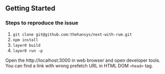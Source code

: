 ## Getting Started
### Steps to reproduce the issue

1. `git clone git@github.com:thehansys/next-with-rum.git`
2. `npm install`
3. `layer0 build`
4. `layer0 run -p`

Open the http://localhost:3000 in web browser and open developer tools. 
You can find a link with wrong prefetch URL in HTML DOM `<head>` tag.
